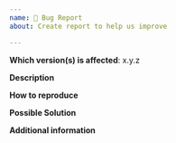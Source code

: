 ```yaml
---
name: 🐛 Bug Report
about: Create report to help us improve

---
```


**Which version(s) is affected**: x.y.z

**Description**
<!-- A clear and concise description of the problem -->

**How to reproduce**
<!-- How can be reproduced? E.g. include steps to reproduce -->

**Possible Solution**
<!--- Optional: only if you have suggestions on a fix/reason for the bug -->

**Additional information**
<!-- Optional: any other information about the problem: e.g. screenshots, etc. -->

